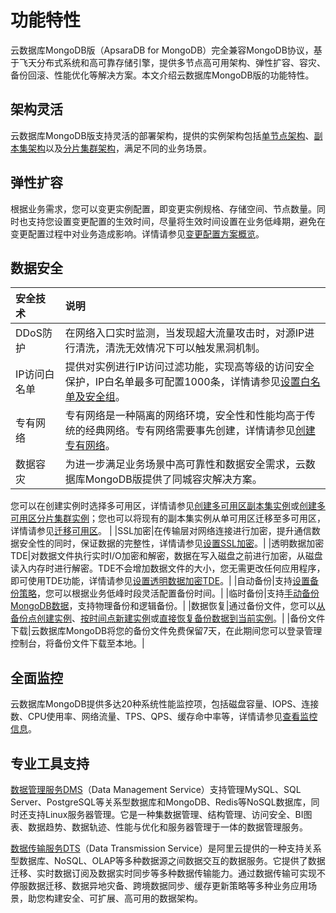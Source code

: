 # 功能特性

云数据库MongoDB版（ApsaraDB for MongoDB）完全兼容MongoDB协议，基于飞天分布式系统和高可靠存储引擎，提供多节点高可用架构、弹性扩容、容灾、备份回滚、性能优化等解决方案。本文介绍云数据库MongoDB版的功能特性。

## 架构灵活

云数据库MongoDB版支持灵活的部署架构，提供的实例架构包括[单节点架构](/intl.zh-CN/产品简介/系统架构/单节点架构.md)、[副本集架构](/intl.zh-CN/产品简介/系统架构/副本集架构.md)以及[分片集群架构](/intl.zh-CN/产品简介/系统架构/分片集群架构.md)，满足不同的业务场景。

## 弹性扩容

根据业务需求，您可以变更实例配置，即变更实例规格、存储空间、节点数量。同时也支持您设置变更配置的生效时间，尽量将生效时间设置在业务低峰期，避免在变更配置过程中对业务造成影响。详情请参见[变更配置方案概览](/intl.zh-CN/用户指南/实例管理/变更实例配置/变更配置方案概览.md)。

## 数据安全

|安全技术|说明|
|:---|:-|
|DDoS防护|在网络入口实时监测，当发现超大流量攻击时，对源IP进行清洗，清洗无效情况下可以触发黑洞机制。|
|IP访问白名单|提供对实例进行IP访问过滤功能，实现高等级的访问安全保护，IP白名单最多可配置1000条，详情请参见[设置白名单及安全组](/intl.zh-CN/用户指南/数据安全性/设置白名单及安全组.md)。|
|专有网络|专有网络是一种隔离的网络环境，安全性和性能均高于传统的经典网络。专有网络需要事先创建，详情请参见[创建专有网络](~~65402~~)。|
|数据容灾|为进一步满足业务场景中高可靠性和数据安全需求，云数据库MongoDB版提供了同城容灾解决方案。

您可以在创建实例时选择多可用区，详情请参见[创建多可用区副本集实例](/intl.zh-CN/用户指南/同城容灾解决方案/创建多可用区副本集实例.md)或[创建多可用区分片集群实例](/intl.zh-CN/用户指南/同城容灾解决方案/创建多可用区分片集群实例.md)；您也可以将现有的副本集实例从单可用区迁移至多可用区，详情请参见[迁移可用区](/intl.zh-CN/用户指南/实例管理/迁移可用区.md)。 |
|SSL加密|在传输层对网络连接进行加密，提升通信数据安全性的同时，保证数据的完整性，详情请参见[设置SSL加密](/intl.zh-CN/用户指南/数据安全性/设置SSL加密.md)。|
|透明数据加密TDE|对数据文件执行实时I/O加密和解密，数据在写入磁盘之前进行加密，从磁盘读入内存时进行解密。TDE不会增加数据文件的大小，您无需更改任何应用程序，即可使用TDE功能，详情请参见[设置透明数据加密TDE](/intl.zh-CN/用户指南/数据安全性/设置透明数据加密TDE.md)。|
|自动备份|支持[设置备份策略](/intl.zh-CN/用户指南/数据备份/设置自动备份MongoDB数据.md)，您可以根据业务低峰时段灵活配置备份时间。|
|临时备份|支持[手动备份MongoDB数据](/intl.zh-CN/用户指南/数据备份/手动备份MongoDB数据.md)，支持物理备份和逻辑备份。|
|数据恢复|通过备份文件，您可以[从备份点创建实例](/intl.zh-CN/用户指南/数据恢复/从备份点创建实例.md)、[按时间点新建实例](/intl.zh-CN/用户指南/数据恢复/按时间点新建实例.md)或[直接恢复备份数据到当前实例](/intl.zh-CN/用户指南/数据恢复/直接恢复备份数据到当前实例.md)。|
|备份文件下载|云数据库MongoDB将您的备份文件免费保留7天，在此期间您可以登录管理控制台，将备份文件下载至本地。|

## 全面监控

云数据库MongoDB提供多达20种系统性能监控项，包括磁盘容量、IOPS、连接数、CPU使用率、网络流量、TPS、QPS、缓存命中率等，详情请参见[查看监控信息](/intl.zh-CN/用户指南/监控与报警/查看监控信息.md)。

## 专业工具支持

[数据管理服务DMS](~~47550~~)（Data Management Service）支持管理MySQL、SQL Server、PostgreSQL等关系型数据库和MongoDB、Redis等NoSQL数据库，同时还支持Linux服务器管理。它是一种集数据管理、结构管理、访问安全、BI图表、数据趋势、数据轨迹、性能与优化和服务器管理于一体的数据管理服务。

[数据传输服务DTS](数据传输服务DTSt17063.dita#concept_26592_zh)（Data Transmission Service）是阿里云提供的一种支持关系型数据库、NoSQL、OLAP等多种数据源之间数据交互的数据服务。它提供了数据迁移、实时数据订阅及数据实时同步等多种数据传输能力。通过数据传输可实现不停服数据迁移、数据异地灾备、跨境数据同步、缓存更新策略等多种业务应用场景，助您构建安全、可扩展、高可用的数据架构。


